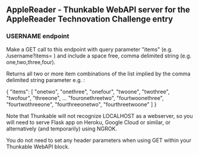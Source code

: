 ## AppleReader - Thunkable WebAPI server for the AppleReader Technovation Challenge entry### USERNAME endpointMake a GET call to this endpoint with query parameter "items" (e.g. <URL>/username?items= ) and include a space free, comma delimited string (e.g. one,two,three,four).Returns all two or more item combinations of the list implied by the comma delimited string parameter e.g. :{  "items": [    "onetwo",     "onethree",     "onefour",     "twoone",     "twothree",     "twofour",     "threeone",     ...    "fouronethreetwo",     "fourtwoonethree",     "fourtwothreeone",     "fourthreeonetwo",     "fourthreetwoone"  ]}Note that Thunkable will not recognize LOCALHOST as a webserver, so you will need to serve Flask app on Heroku, Google Cloud or similar, or alternatively (and temporarily) using NGROK.You do not need to set any header parameters when using GET within your Thunkable WebAPI block.